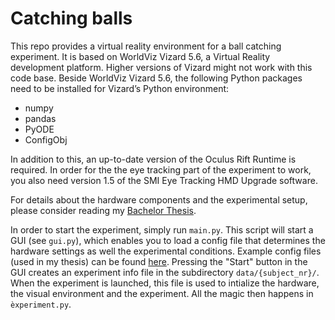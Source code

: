 # Catching balls
This repo provides a virtual reality environment for a ball catching experiment. It is based on WorldViz Vizard 5.6, a Virtual Reality development platform. Higher versions of Vizard might not work with this code base. Beside WorldViz Vizard 5.6, the following Python
packages need to be installed for Vizard’s Python environment:
- numpy
- pandas
- PyODE
- ConfigObj

In addition to this, an up-to-date version of the Oculus Rift Runtime is required. In order for the the eye tracking part of the experiment to work, you also need version 1.5 of the SMI Eye Tracking HMD Upgrade software.

For details about the hardware components and the experimental setup, please consider reading my [Bachelor Thesis](https://github.com/dominikstrb/catchingballs/blob/master/thesis.pdf).

In order to start the experiment, simply run `main.py`. This script will start a GUI (see `gui.py`), which enables you to load a config file that determines the hardware settings as well the experimental conditions. Example config files (used in my thesis) can be found [here](https://github.com/dominikstrb/catchingballs/blob/master/config). Pressing the "Start" button in the GUI creates an experiment info file in the subdirectory `data/{subject_nr}/`. When the experiment is launched, this file is used to intialize the hardware, the visual environment and the experiment. All the magic then happens in `èxperiment.py`.
